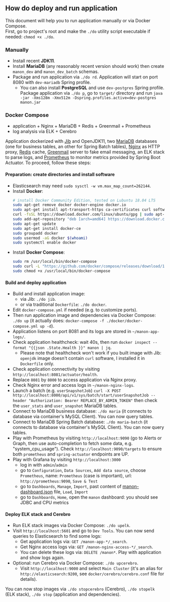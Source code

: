## How do deploy and run application

This document will help you to run application manually or via Docker Compose.  
First, go to project's root and make the `./do` utility script executable if needed: `chmod +x ./do`.

### Manually

* Install recent **JDK11**.
* Install **MariaDB** (any reasonably recent version should work) then create `manon_dev` and `manon_dev_batch` schemas.
* Package and run application via `./do rd`. Application will start on port 8080 with `dev-mariadb` Spring profile.
  * You can also install **PostgreSQL** and use `dev-postgres` Spring profile. Package application via `./do p`, go to `target/` directory and run `java -jar -Xms128m -Xmx512m -Dspring.profiles.active=dev-postgres manon.jar`

### Docker Compose 

* application + Nginx + MariaDB + Redis + Greenmail + Prometheus
* log analysis via ELK + Cerebro

Application dockerized with [Jib](https://github.com/GoogleContainerTools/jib) and OpenJDK11, two [MariaDB](https://downloads.mariadb.org) databases (one for business tables, an other for Spring Batch tables), [Nginx](http://nginx.org/en/download.html) as HTTP proxy, [Redis](https://redis.io) cache, [Greenmail](https://github.com/greenmail-mail-test/greenmail) server to fake email messaging, an ELK stack to parse logs, and [Prometheus](https://prometheus.io) to monitor metrics provided by Spring Boot Actuator. To proceed, follow these steps:

#### Preparation: create directories and install software

* Elasticsearch may need `sudo sysctl -w vm.max_map_count=262144`.
* Install **Docker**:
  ```bash
  # install Docker Community Edition, tested on Lubuntu 18.04 LTS
  sudo apt-get remove docker docker-engine docker.io
  sudo apt-get install apt-transport-https ca-certificates curl software-properties-common
  curl -fsSL https://download.docker.com/linux/ubuntu/gpg | sudo apt-key add -
  sudo add-apt-repository "deb [arch=amd64] https://download.docker.com/linux/ubuntu $(lsb_release -cs) stable"
  sudo apt-get update
  sudo apt-get install docker-ce
  sudo groupadd docker 
  sudo usermod -aG docker $(whoami)
  sudo systemctl enable docker
  ```
* Install **Docker Compose**:
  ```bash
  sudo rm /usr/local/bin/docker-compose
  sudo curl -L "https://github.com/docker/compose/releases/download/1.23.1/docker-compose-$(uname -s)-$(uname -m)" -o /usr/local/bin/docker-compose
  sudo chmod +x /usr/local/bin/docker-compose
  ```
 
#### Build and deploy application
  
* Build and install application image:
  * via Jib: `./do jib`.
  * or via traditional `Dockerfile`: `./do docker`.
* Edit `docker-compose.yml` if needed (e.g. to customize ports).
* Then run application image and dependencies via Docker Compose: `./do up` (it actually does: `docker-compose -f ./docker/docker-compose.yml up -d`).
* Application listens on port 8081 and its logs are stored in `~/manon-app-logs/`.
* Check application healthcheck: wait 40s, then run `docker inspect --format "{{json .State.Health }}" manon | jq`. 
  * Please note that healthcheck won't work if you built image with Jib: `openjdk` image doesn't contain `curl` software, I installed it in `Dockerfile` only.
* Check application connectivity by visiting `http://localhost:8081/actuator/health`.
* Replace `8081` by `8000` to access application via Nginx proxy.
* Check Nginx error and access logs in `~/manon-nginx-logs`.
* Launch a batch (e.g. `userSnapshotJob`) `curl -X POST http://localhost:8000/api/v1/sys/batch/start/userSnapshotJob --header "Authorization: Bearer REPLACE_BY_ADMIN_TOKEN"` then check the `user_stats` and `user_snapshot` MariaDB tables.
* Connect to MariaDB business database: `./do maria` (it connects to database via container's MySQL Client). You can now query tables.
* Connect to MariaDB Spring Batch database: `./do maria-batch` (it connects to database via container's MySQL Client). You can now query tables.
* Play with Prometheus by visiting `http://localhost:9090` (go to Alerts or Graph, then use auto-completion to fetch some data, e.g. "system_cpu_usage"). Check `http://localhost:9090/targets` to ensure both `prometheus` and `spring-actuator` endpoints are UP.
* Play with Grafana by visiting `http://localhost:3000`
  * log in with `admin`/`admin`
  * go to `Configuration`, `Data Sources`, `Add data source`, choose `Prometheus`, name: `Prometheus` (case is important), url: `http://prometheus:9090`, `Save & Test`
  * go to `Dashboards`, `Manage`, `Import`, past content of [manon-dashboard.json](docker/grafana/manon-dashboard.json) file, `Load`, `Import`
  * go to `Dashboards`, `Home`, open the `manon` dashboard: you should see JDBC and CPU metrics

#### Deploy ELK stack and Cerebro

* Run ELK stack images via Docker Compose: `./do upelk`.
* Visit `http://localhost:5601` and go to `Dev Tools`. You can now send queries to Elasticsearch to find some logs:
  * Get application logs via: `GET /manon-app-*/_search`.
  * Get Nginx access logs via: `GET /manon-nginx-access-*/_search`.
  * You can delete these logs via: `DELETE /manon*`. Play with application and show logs again.
* Optional: run Cerebro via Docker Compose: `./do upcerebro`.
  * Visit `http://localhost:9000` and select `Main Cluster` (it's an alias for `http://elasticsearch:9200`, see `docker/cerebro/cerebro.conf` file for details).

You can now stop images via `./do stopcerebro` (Cerebro), `./do stopelk` (ELK stack), `./do stop` (application and dependencies).

